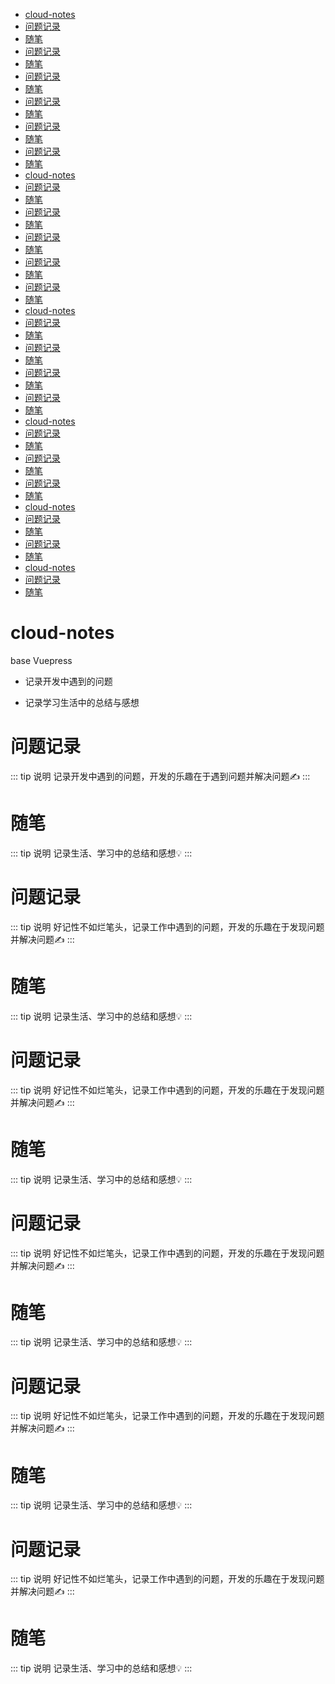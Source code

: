 - [cloud-notes](#cloud-notes)
- [问题记录](#%E9%97%AE%E9%A2%98%E8%AE%B0%E5%BD%95)
- [随笔](#%E9%9A%8F%E7%AC%94)
- [问题记录](#%E9%97%AE%E9%A2%98%E8%AE%B0%E5%BD%95-1)
- [随笔](#%E9%9A%8F%E7%AC%94-1)
- [问题记录](#%E9%97%AE%E9%A2%98%E8%AE%B0%E5%BD%95-2)
- [随笔](#%E9%9A%8F%E7%AC%94-2)
- [问题记录](#%E9%97%AE%E9%A2%98%E8%AE%B0%E5%BD%95-3)
- [随笔](#%E9%9A%8F%E7%AC%94-3)
- [问题记录](#%E9%97%AE%E9%A2%98%E8%AE%B0%E5%BD%95-4)
- [随笔](#%E9%9A%8F%E7%AC%94-4)
- [问题记录](#%E9%97%AE%E9%A2%98%E8%AE%B0%E5%BD%95-5)
- [随笔](#%E9%9A%8F%E7%AC%94-5)
- [cloud-notes](#cloud-notes)
- [问题记录](#%E9%97%AE%E9%A2%98%E8%AE%B0%E5%BD%95)
- [随笔](#%E9%9A%8F%E7%AC%94)
- [问题记录](#%E9%97%AE%E9%A2%98%E8%AE%B0%E5%BD%95-1)
- [随笔](#%E9%9A%8F%E7%AC%94-1)
- [问题记录](#%E9%97%AE%E9%A2%98%E8%AE%B0%E5%BD%95-2)
- [随笔](#%E9%9A%8F%E7%AC%94-2)
- [问题记录](#%E9%97%AE%E9%A2%98%E8%AE%B0%E5%BD%95-3)
- [随笔](#%E9%9A%8F%E7%AC%94-3)
- [问题记录](#%E9%97%AE%E9%A2%98%E8%AE%B0%E5%BD%95-4)
- [随笔](#%E9%9A%8F%E7%AC%94-4)
- [cloud-notes](#cloud-notes)
- [问题记录](#%E9%97%AE%E9%A2%98%E8%AE%B0%E5%BD%95)
- [随笔](#%E9%9A%8F%E7%AC%94)
- [问题记录](#%E9%97%AE%E9%A2%98%E8%AE%B0%E5%BD%95-1)
- [随笔](#%E9%9A%8F%E7%AC%94-1)
- [问题记录](#%E9%97%AE%E9%A2%98%E8%AE%B0%E5%BD%95-2)
- [随笔](#%E9%9A%8F%E7%AC%94-2)
- [问题记录](#%E9%97%AE%E9%A2%98%E8%AE%B0%E5%BD%95-3)
- [随笔](#%E9%9A%8F%E7%AC%94-3)
- [cloud-notes](#cloud-notes)
- [问题记录](#%E9%97%AE%E9%A2%98%E8%AE%B0%E5%BD%95)
- [随笔](#%E9%9A%8F%E7%AC%94)
- [问题记录](#%E9%97%AE%E9%A2%98%E8%AE%B0%E5%BD%95-1)
- [随笔](#%E9%9A%8F%E7%AC%94-1)
- [问题记录](#%E9%97%AE%E9%A2%98%E8%AE%B0%E5%BD%95-2)
- [随笔](#%E9%9A%8F%E7%AC%94-2)
- [cloud-notes](#cloud-notes)
- [问题记录](#%E9%97%AE%E9%A2%98%E8%AE%B0%E5%BD%95)
- [随笔](#%E9%9A%8F%E7%AC%94)
- [问题记录](#%E9%97%AE%E9%A2%98%E8%AE%B0%E5%BD%95-1)
- [随笔](#%E9%9A%8F%E7%AC%94-1)
- [cloud-notes](#cloud-notes)
- [问题记录](#%E9%97%AE%E9%A2%98%E8%AE%B0%E5%BD%95)
- [随笔](#%E9%9A%8F%E7%AC%94)

# cloud-notes

base Vuepress

- 记录开发中遇到的问题

- 记录学习生活中的总结与感想

# 问题记录

::: tip 说明
记录开发中遇到的问题，开发的乐趣在于遇到问题并解决问题:writing_hand:
:::

# 随笔

::: tip 说明
记录生活、学习中的总结和感想:bulb:
:::

# 问题记录

::: tip 说明
好记性不如烂笔头，记录工作中遇到的问题，开发的乐趣在于发现问题并解决问题:writing_hand:
:::

# 随笔

::: tip 说明
记录生活、学习中的总结和感想:bulb:
:::

# 问题记录

::: tip 说明
好记性不如烂笔头，记录工作中遇到的问题，开发的乐趣在于发现问题并解决问题:writing_hand:
:::

# 随笔

::: tip 说明
记录生活、学习中的总结和感想:bulb:
:::

# 问题记录

::: tip 说明
好记性不如烂笔头，记录工作中遇到的问题，开发的乐趣在于发现问题并解决问题:writing_hand:
:::

# 随笔

::: tip 说明
记录生活、学习中的总结和感想:bulb:
:::

# 问题记录

::: tip 说明
好记性不如烂笔头，记录工作中遇到的问题，开发的乐趣在于发现问题并解决问题:writing_hand:
:::

# 随笔

::: tip 说明
记录生活、学习中的总结和感想:bulb:
:::

# 问题记录

::: tip 说明
好记性不如烂笔头，记录工作中遇到的问题，开发的乐趣在于发现问题并解决问题:writing_hand:
:::

# 随笔

::: tip 说明
记录生活、学习中的总结和感想:bulb:
:::
